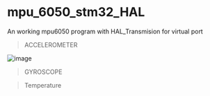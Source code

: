 # mpu_6050_stm32_HAL

An working mpu6050 program with HAL_Transmision for virtual port 

> ACCELEROMETER

![image](https://github.com/Tranquil837/mpu_6050_stm32_HAL/assets/123855482/ac5c73a7-bf82-4236-9171-136c7cd366b8)



> GYROSCOPE

> Temperature
